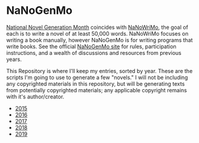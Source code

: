 NaNoGenMo
=========

[National Novel Generation Month][1] coincides with [NaNoWriMo][2], the goal of each is
to write a novel of at least 50,000 words.  NaNoWriMo focuses on writing a book
manually, however NaNoGenMo is for writing programs that write books. See the
official [NaNoGenMo site][1] for rules, participation instructions, and a
wealth of discussions and resources from previous years.

This Repository is where I'll keep my entries, sorted by year.  These are the
scripts I'm going to use to generate a few "novels." I will not be including
any copyrighted materials in this repository, but will be generating texts from
potentially copyrighted materials; any applicable copyright remains with it's
author/creator.


* [2015](2015)
* [2016](2016)
* [2017](2017)
* [2018](2018)
* [2019](2019)

[1]: https://nanogenmo.github.io
[2]: https://nanowrimo.org
